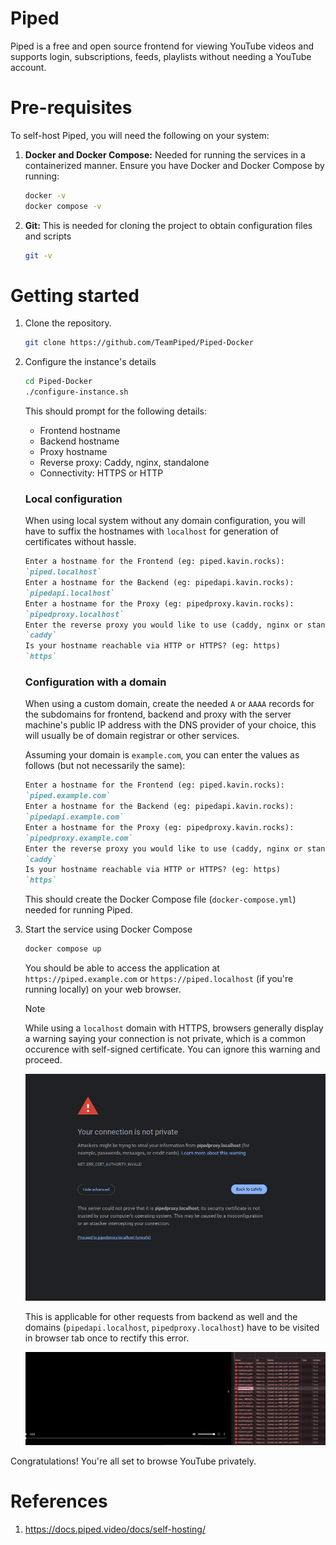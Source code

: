 # Piped

Piped is a free and open source frontend for viewing YouTube videos and supports login, subscriptions, feeds, playlists without needing a YouTube account.

# Pre-requisites

To self-host Piped, you will need the following on your system:

1. **Docker and Docker Compose:** Needed for running the services in a containerized manner. Ensure you have Docker and Docker Compose by running:
    ``` sh
    docker -v
    docker compose -v
    ```

2. **Git:** This is needed for cloning the project to obtain configuration files and scripts
    ``` sh
    git -v
    ```


# Getting started

1. Clone the repository.
    ``` sh
    git clone https://github.com/TeamPiped/Piped-Docker
    ```

2. Configure the instance's details
    ``` sh
    cd Piped-Docker
    ./configure-instance.sh
    ```

    This should prompt for the following details:
    - Frontend hostname
    - Backend hostname
    - Proxy hostname
    - Reverse proxy: Caddy, nginx, standalone
    - Connectivity: HTTPS or HTTP

    ### Local configuration

    When using local system without any domain configuration, you will have to suffix the hostnames with `localhost` for generation of certificates without hassle.
    ``` md
    Enter a hostname for the Frontend (eg: piped.kavin.rocks):
    `piped.localhost`
    Enter a hostname for the Backend (eg: pipedapi.kavin.rocks):
    `pipedapi.localhost`
    Enter a hostname for the Proxy (eg: pipedproxy.kavin.rocks):
    `pipedproxy.localhost`
    Enter the reverse proxy you would like to use (caddy, nginx or standalone):
    `caddy`
    Is your hostname reachable via HTTP or HTTPS? (eg: https)
    `https`
    ```

    ### Configuration with a domain

    When using a custom domain, create the needed `A` or `AAAA` records for the subdomains for frontend, backend and proxy with the server machine's public IP address with the DNS provider of your choice, this will usually be of domain registrar or other services.
    
    Assuming your domain is `example.com`, you can enter the values as follows (but not necessarily the same):
    ``` md
    Enter a hostname for the Frontend (eg: piped.kavin.rocks):
    `piped.example.com`
    Enter a hostname for the Backend (eg: pipedapi.kavin.rocks):
    `pipedapi.example.com`
    Enter a hostname for the Proxy (eg: pipedproxy.kavin.rocks):
    `pipedproxy.example.com`
    Enter the reverse proxy you would like to use (caddy, nginx or standalone):
    `caddy`
    Is your hostname reachable via HTTP or HTTPS? (eg: https)
    `https`
    ```

    This should create the Docker Compose file (`docker-compose.yml`) needed for running Piped.
3. Start the service using Docker Compose
    ``` sh
    docker compose up
    ```

    You should be able to access the application at `https://piped.example.com` or `https://piped.localhost` (if you're running locally) on your web browser.

    > [!NOTE]
    > While using a `localhost` domain with HTTPS, browsers generally display a warning saying your connection is not private, which is a common occurence with self-signed certificate. You can ignore this warning and proceed.
    > 
    > ![Connection is not private warning when using self-signed certificate](./assets/images/services/piped/certificate-invalid-piped.png)
    > 
    > This is applicable for other requests from backend as well and the domains (`pipedapi.localhost`, `pipedproxy.localhost`) have to be visited in browser tab once to rectify this error.
    >
    > ![Invalid certificate for backend and proxy](./assets/images/services/piped/certificate-invalid-requests.png)

Congratulations! You're all set to browse YouTube privately.
# References

1. https://docs.piped.video/docs/self-hosting/